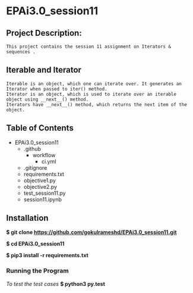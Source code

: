 # EPAi3.0_session11

## Project Description:
    This project contains the session 11 assignment on Iterators & sequences .

## Iterable and Iterator
    Iterable is an object, which one can iterate over. It generates an Iterator when passed to iter() method.
    Iterator is an object, which is used to iterate over an iterable object using __next__() method.
    Iterators have __next__() method, which returns the next item of the object.



## Table of Contents
- EPAi3.0_session11
    - .github 
        - workflow    
            - ci.yml
    - .gitignore
    - requirements.txt
    - objective1.py
    - objective2.py
    - test_session11.py
    - session11.ipynb

## Installation

**$ git clone https://github.com/gokulrameshd/EPAi3.0_session11.git**

**$ cd EPAi3.0_session11**

**$ pip3 install -r requirements.txt**

### Running the Program
*To test the test cases* 
**$ python3 py.test** 
